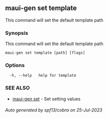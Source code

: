 ## maui-gen set template

This command will set the default template path

### Synopsis

This command will set the default template path

```
maui-gen set template [path] [flags]
```

### Options

```
  -h, --help   help for template
```

### SEE ALSO

* [maui-gen set](maui-gen_set.md)	 - Set setting values

###### Auto generated by spf13/cobra on 25-Jul-2023
